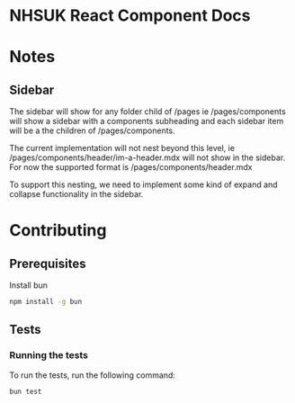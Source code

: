 # NHSUK React Component Docs

# Notes

## Sidebar

The sidebar will show for any folder child of /pages ie /pages/components will show a sidebar with a components subheading and each sidebar item will be a the children of /pages/components.

The current implementation will not nest beyond this level, ie /pages/components/header/im-a-header.mdx will not show in the sidebar. For now the supported format is /pages/components/header.mdx

To support this nesting, we need to implement some kind of expand and collapse functionality in the sidebar.

# Contributing

## Prerequisites

Install bun

```bash
npm install -g bun
```

## Tests

### Running the tests

To run the tests, run the following command:

```bash
bun test
```
